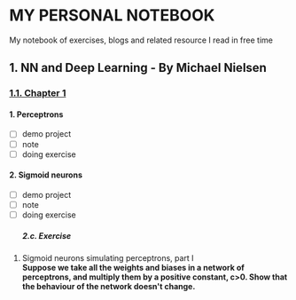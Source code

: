 # MY PERSONAL NOTEBOOK
My notebook of exercises, blogs and related resource I read in free time
## 1. NN and Deep Learning - By Michael Nielsen

### [1.1. Chapter 1](http://neuralnetworksanddeeplearning.com/chap1.html)

#### 1. Perceptrons
- [ ] demo project
- [ ] note
- [ ] doing exercise

#### 2. Sigmoid neurons
- [ ] demo project
- [ ] note
- [ ] doing exercise
  ##### 2.c. Exercise
1. Sigmoid neurons simulating perceptrons, part I  
**Suppose we take all the weights and biases in a network of perceptrons, and multiply them by a positive constant, c>0. Show that the behaviour of the network doesn't change.**
